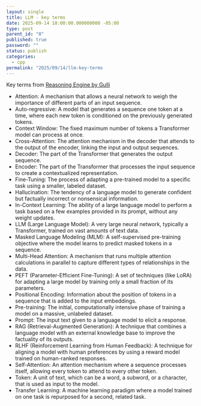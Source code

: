 ```yaml
---
layout: single
title: LLM - key terms 
date: 2025-09-14 18:00:00.000000000 -05:00
type: post
parent_id: "0"
published: true
password: ""
status: publish
categories:
  - cpp
permalink: "2025/09/14/llm-key-terms
---
```


Key terms from [Reasoning Engine by Gulli](https://docs.google.com/document/d/1WUk_A3LDvRJ8ZNvRG--vhI287nDMR-VNM4YOV8mctbI/edit?tab=t.0)

- Attention: A mechanism that allows a neural network to weigh the importance of different parts of an input sequence.
- Auto-regressive: A model that generates a sequence one token at a time, where each new token is conditioned on the previously generated tokens.
- Context Window: The fixed maximum number of tokens a Transformer model can process at once.
- Cross-Attention: The attention mechanism in the decoder that attends to the output of the encoder, linking the input and output sequences.
- Decoder: The part of the Transformer that generates the output sequence.
- Encoder: The part of the Transformer that processes the input sequence to create a contextualized representation.
- Fine-Tuning: The process of adapting a pre-trained model to a specific task using a smaller, labeled dataset.
- Hallucination: The tendency of a language model to generate confident but factually incorrect or nonsensical information.
- In-Context Learning: The ability of a large language model to perform a task based on a few examples provided in its prompt, without any weight updates.
- LLM (Large Language Model): A very large neural network, typically a Transformer, trained on vast amounts of text data.
- Masked Language Modeling (MLM): A self-supervised pre-training objective where the model learns to predict masked tokens in a sequence.
- Multi-Head Attention: A mechanism that runs multiple attention calculations in parallel to capture different types of relationships in the data.
- PEFT (Parameter-Efficient Fine-Tuning): A set of techniques (like LoRA) for adapting a large model by training only a small fraction of its parameters.
- Positional Encoding: Information about the position of tokens in a sequence that is added to the input embeddings.
- Pre-training: The initial, computationally intensive phase of training a model on a massive, unlabeled dataset.
- Prompt: The input text given to a language model to elicit a response.
- RAG (Retrieval-Augmented Generation): A technique that combines a language model with an external knowledge base to improve the factuality of its outputs.
- RLHF (Reinforcement Learning from Human Feedback): A technique for aligning a model with human preferences by using a reward model trained on human-ranked responses.
- Self-Attention: An attention mechanism where a sequence processes itself, allowing every token to attend to every other token.
- Token: A unit of text, which can be a word, a subword, or a character, that is used as input to the model.
- Transfer Learning: A machine learning paradigm where a model trained on one task is repurposed for a second, related task.